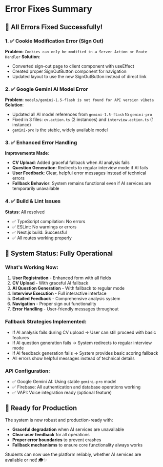 # Error Fixes Summary

## 🔧 All Errors Fixed Successfully!

### 1. ✅ Cookie Modification Error (Sign Out)
**Problem**: `Cookies can only be modified in a Server Action or Route Handler`
**Solution**: 
- Converted sign-out page to client component with useEffect
- Created proper SignOutButton component for navigation
- Updated layout to use the new SignOutButton instead of direct link

### 2. ✅ Google Gemini AI Model Error
**Problem**: `models/gemini-1.5-flash is not found for API version v1beta`
**Solution**:
- Updated all AI model references from `gemini-1.5-flash` to `gemini-pro`
- Fixed in 3 files: `cv.action.ts` (2 instances) and `interview.action.ts` (1 instance)
- `gemini-pro` is the stable, widely available model

### 3. ✅ Enhanced Error Handling
**Improvements Made**:
- **CV Upload**: Added graceful fallback when AI analysis fails
- **Question Generation**: Redirects to regular interview mode if AI fails
- **User Feedback**: Clear, helpful error messages instead of technical errors
- **Fallback Behavior**: System remains functional even if AI services are temporarily unavailable

### 4. ✅ Build & Lint Issues
**Status**: All resolved
- ✅ TypeScript compilation: No errors
- ✅ ESLint: No warnings or errors  
- ✅ Next.js build: Successful
- ✅ All routes working properly

## 🚀 System Status: Fully Operational

### What's Working Now:
1. **User Registration** - Enhanced form with all fields
2. **CV Upload** - With graceful AI fallback
3. **AI Question Generation** - With fallback to regular mode
4. **Interview Execution** - Full interactive interface
5. **Detailed Feedback** - Comprehensive analysis system
6. **Navigation** - Proper sign out functionality
7. **Error Handling** - User-friendly messages throughout

### Fallback Strategies Implemented:
- If AI analysis fails during CV upload → User can still proceed with basic features
- If AI question generation fails → System redirects to regular interview mode
- If AI feedback generation fails → System provides basic scoring fallback
- All errors show helpful messages instead of technical details

### API Configuration:
- ✅ Google Gemini AI: Using stable `gemini-pro` model
- ✅ Firebase: All authentication and database operations working
- ✅ VAPI: Voice integration ready (optional feature)

## 🎯 Ready for Production

The system is now robust and production-ready with:
- **Graceful degradation** when AI services are unavailable
- **Clear user feedback** for all operations
- **Proper error boundaries** to prevent crashes
- **Fallback mechanisms** to ensure core functionality always works

Students can now use the platform reliably, whether AI services are available or not! 🎓✨